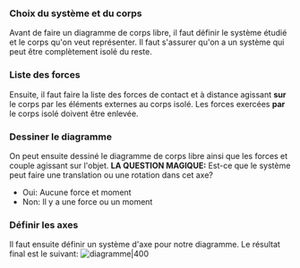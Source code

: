 ### Choix du système et du corps
Avant de faire un diagramme de corps libre, il faut définir le système étudié et le corps qu'on veut représenter. Il faut s'assurer qu'on a un système qui peut être complètement isolé du reste.

### Liste des forces
Ensuite, il faut faire la liste des forces de contact et à distance agissant **sur** le corps par les éléments externes au corps isolé. Les forces exercées **par** le corps isolé doivent être enlevée. 

### Dessiner le diagramme
On peut ensuite dessiné le diagramme de corps libre ainsi que les forces et couple agissant sur l'objet.
**LA QUESTION MAGIQUE:** Est-ce que le système peut faire une translation ou une rotation dans cet axe? 
- Oui: Aucune force et moment
- Non: Il y a une force ou un moment

### Définir les axes
Il faut ensuite définir un système d'axe pour notre diagramme. Le résultat final est le suivant:
![diagramme|400](Images/diagramme.png)
